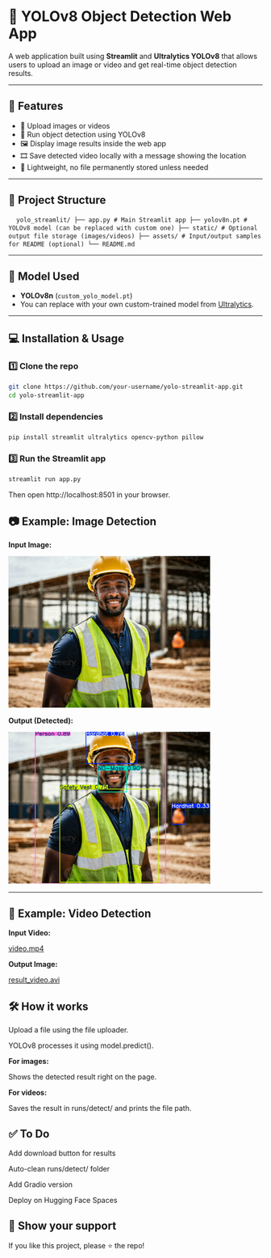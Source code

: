 # 🧠 YOLOv8 Object Detection Web App

A web application built using **Streamlit** and **Ultralytics YOLOv8** that allows users to upload an image or video and get real-time object detection results.

---

## 🚀 Features

- 📸 Upload images or videos
- 🧠 Run object detection using YOLOv8
- 🖼️ Display image results inside the web app
- 🎞️ Save detected video locally with a message showing the location
- 🧹 Lightweight, no file permanently stored unless needed

---

## 📂 Project Structure

<pre> <code> yolo_streamlit/ ├── app.py # Main Streamlit app ├── yolov8n.pt # YOLOv8 model (can be replaced with custom one) ├── static/ # Optional output file storage (images/videos) ├── assets/ # Input/output samples for README (optional) └── README.md </code> </pre>
---

## 🧠 Model Used

- **YOLOv8n** (`custom_yolo_model.pt`)
- You can replace with your own custom-trained model from [Ultralytics](https://github.com/ultralytics/ultralytics).

---

## 💻 Installation & Usage

### 1️⃣ Clone the repo

```bash
git clone https://github.com/your-username/yolo-streamlit-app.git
cd yolo-streamlit-app
```

### 2️⃣ Install dependencies

```bash
pip install streamlit ultralytics opencv-python pillow
```

### 3️⃣ Run the Streamlit app

```bash
streamlit run app.py
```
Then open http://localhost:8501 in your browser.

## 📷 Example: Image Detection

**Input Image:**

<img src="assets/image.jpg" width="400"/>

**Output (Detected):**

<img src="assets/result_image.png" width="400"/>

---

## 🎥 Example: Video Detection

**Input Video:**

[video.mp4](https://user-images.githubusercontent.com/dwaynefernandes05/assets/video.mp4)

**Output Image:**

[result_video.avi](https://user-images.githubusercontent.com/dwaynefernandes05/assets/result_video.avi)

## 🛠️ How it works
Upload a file using the file uploader.

YOLOv8 processes it using model.predict().

**For images:**

Shows the detected result right on the page.

**For videos:**

Saves the result in runs/detect/ and prints the file path.

## ✅ To Do
 Add download button for results

 Auto-clean runs/detect/ folder

 Add Gradio version

 Deploy on Hugging Face Spaces

 ## 🌟 Show your support
 
If you like this project, please ⭐ the repo!
